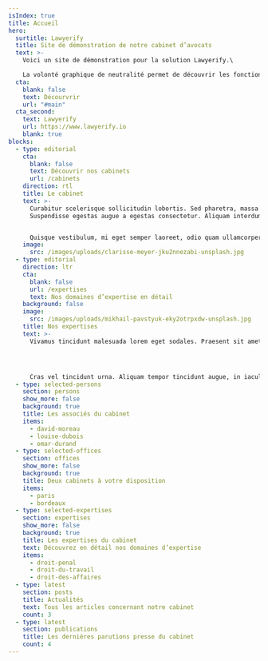 ```yaml
---
isIndex: true
title: Accueil
hero:
  surtitle: Lawyerify
  title: Site de démonstration de notre cabinet d’avocats
  text: >-
    Voici un site de démonstration pour la solution Lawyerify.\

    La volonté graphique de neutralité permet de découvrir les fonctionnalités et les informations possibles à renseigner.
  cta:
    blank: false
    text: Décourvrir
    url: "#main"
  cta_second:
    text: Lawyerify
    url: https://www.lawyerify.io
    blank: true
blocks:
  - type: editorial
    cta:
      blank: false
      text: Découvrir nos cabinets
      url: /cabinets
    direction: rtl
    title: Le cabinet
    text: >-
      Curabitur scelerisque sollicitudin lobortis. Sed pharetra, massa eu.
      Suspendisse egestas augue a egestas consectetur. Aliquam interdum hendrerit porta.


      Quisque vestibulum, mi eget semper laoreet, odio quam ullamcorper turpis, auctor fermentum magna leo eget nisi. Fusce id imperdiet nunc. Mauris tincidunt velit sed rhoncus tincidunt.
    image:
      src: /images/uploads/clarisse-meyer-jku2nnezabi-unsplash.jpg
  - type: editorial
    direction: ltr
    cta:
      blank: false
      url: /expertises
      text: Nos domaines d’expertise en détail
    background: false
    image:
      src: /images/uploads/mikhail-pavstyuk-eky2otrpxdw-unsplash.jpg
    title: Nos expertises
    text: >-
      Vivamus tincidunt malesuada lorem eget sodales. Praesent sit amet risus augue. Aliquam gravida posuere lectus ut volutpat. Quisque sed tortor vel tortor. 




      Cras vel tincidunt urna. Aliquam tempor tincidunt augue, in iaculis neque consectetur et.
  - type: selected-persons
    section: persons
    show_more: false
    background: true
    title: Les associés du cabinet
    items:
      - david-moreau
      - louise-dubois
      - omar-durand
  - type: selected-offices
    section: offices
    show_more: false
    background: true
    title: Deux cabinets à votre disposition
    items:
      - paris
      - bordeaux
  - type: selected-expertises
    section: expertises
    show_more: false
    background: true
    title: Les expertises du cabinet
    text: Découvrez en détail nos domaines d’expertise
    items:
      - droit-penal
      - droit-du-travail
      - droit-des-affaires
  - type: latest
    section: posts
    title: Actualités
    text: Tous les articles concernant notre cabinet
    count: 3
  - type: latest
    section: publications
    title: Les dernières parutions presse du cabinet
    count: 4
---
```

